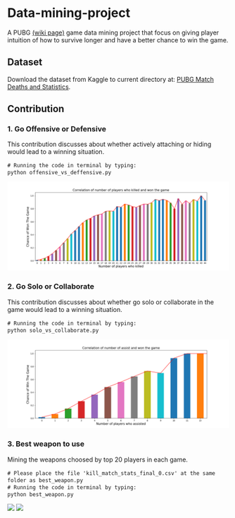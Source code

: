 # Data-mining-project
A PUBG [(wiki page)](https://en.wikipedia.org/wiki/PlayerUnknown%27s_Battlegrounds) game data mining project that focus on giving player intuition of how to survive longer and have a better chance to win the game.

## Dataset
Download the dataset from Kaggle to current directory at: [PUBG Match Deaths and Statistics](https://www.kaggle.com/skihikingkevin/pubg-match-deaths/data).

## Contribution

### 1. Go Offensive or Defensive
This contribution discusses about whether actively attaching or hiding would lead to a winning situation.

```
# Running the code in terminal by typing:
python offensive_vs_deffensive.py
```
![](offensive_vs_defensive.png)
  
### 2. Go Solo or Collaborate
This contribution discusses about whether go solo or collaborate in the game would lead to a winning situation.
```
# Running the code in terminal by typing:
python solo_vs_collaborate.py
```
![](solo_vs_collaborate.png)

### 3. Best weapon to use
  Mining the weapons choosed by top 20 players in each game.
  
  ```
  # Please place the file 'kill_match_stats_final_0.csv' at the same folder as best_weapon.py
  # Running the code in terminal by typing:
  python best_weapon.py
  ```
  ![](https://github.com/MingoLi/Data-mining-project/blob/master/Killcount_vs_weapontypes_top10.png)
  ![](https://github.com/MingoLi/Data-mining-project/blob/master/Killcount_vs_weapontypes_top20.png)
